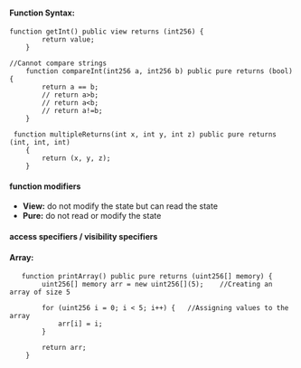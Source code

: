 #### Function Syntax:
```solidity
function getInt() public view returns (int256) {
        return value;
    }

//Cannot compare strings
    function compareInt(int256 a, int256 b) public pure returns (bool) {
        return a == b;
        // return a>b;
        // return a<b;
        // return a!=b;
    }

 function multipleReturns(int x, int y, int z) public pure returns (int, int, int)
    {
        return (x, y, z);
    }
```
#### function modifiers
- **View:** do not modify the state but can read the state
- **Pure:** do not read or modify the state

#### access specifiers / visibility specifiers

#### Array:
```solidity
   function printArray() public pure returns (uint256[] memory) {
        uint256[] memory arr = new uint256[](5);    //Creating an array of size 5

        for (uint256 i = 0; i < 5; i++) {   //Assigning values to the array
            arr[i] = i;
        }

        return arr;
    }

```
